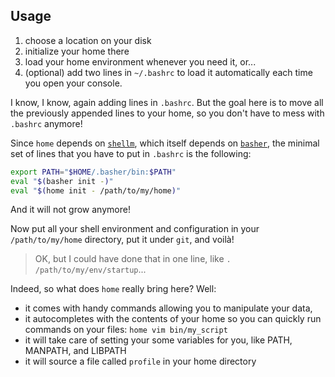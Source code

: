 ## Usage

1. choose a location on your disk
2. initialize your home there
3. load your home environment whenever you need it, or...
4. (optional) add two lines in `~/.bashrc`
   to load it automatically each time you open your console.

I know, I know, again adding lines in `.bashrc`.
But the goal here is to move all the previously appended lines
to your home, so you don't have to mess with `.bashrc` anymore!

Since `home` depends on [`shellm`](https://github.com/shellm-org/core),
which itself depends on [`basher`](https://github.com/basherpm/basher),
the minimal set of lines that you have to put in `.bashrc` is the following:

```bash
export PATH="$HOME/.basher/bin:$PATH"
eval "$(basher init -)"
eval "$(home init - /path/to/my/home)"
```

And it will not grow anymore!

Now put all your shell environment and configuration
in your `/path/to/my/home` directory, put it under `git`,
and voilà!

> OK, but I could have done that in one line, like `. /path/to/my/env/startup`...

Indeed, so what does `home` really bring here? Well:

- it comes with handy commands allowing you to manipulate your data,
- it autocompletes with the contents of your home so you can quickly
  run commands on your files: `home vim bin/my_script`
- it will take care of setting your some variables for you,
  like PATH, MANPATH, and LIBPATH
- it will source a file called `profile` in your home directory
